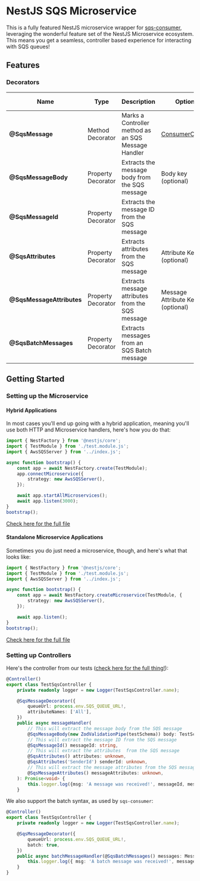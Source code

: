 # NestJS SQS Microservice

This is a fully featured NestJS microservice wrapper for [sqs-consumer](https://www.npmjs.com/package/sqs-consumer),
leveraging the wonderful feature set of the NestJS Microservice ecosystem. This means you get a seamless, controller
based experience for interacting with SQS queues!

## Features

### Decorators

| Name                      | Type               | Description                                         | Options                                                                               | Batch Compatible   |
| ------------------------- | ------------------ | --------------------------------------------------- | ------------------------------------------------------------------------------------- | ------------------ |
| **@SqsMessage**           | Method Decorator   | Marks a Controller method as an SQS Message Handler | [ConsumerOptions](https://bbc.github.io/sqs-consumer/interfaces/ConsumerOptions.html) | :white_check_mark: |
| **@SqsMessageBody**       | Property Decorator | Extracts the message body from the SQS message      | Body key (optional)                                                                   | :x:                |
| **@SqsMessageId**         | Property Decorator | Extracts the message ID from the SQS message        |                                                                                       | :x:                |
| **@SqsAttributes**        | Property Decorator | Extracts attributes from the SQS message            | Attribute Key (optional)                                                              | :x:                |
| **@SqsMessageAttributes** | Property Decorator | Extracts message attributes from the SQS message    | Message Attribute Key (optional)                                                      | :x:                |
| **@SqsBatchMessages**     | Property Decorator | Extracts messages from an SQS Batch message         |                                                                                       | :white_check_mark: |

## Getting Started

### Setting up the Microservice

#### Hybrid Applications

In most cases you'll end up going with a hybrid application, meaning you'll use both HTTP and Microservice handlers, here's how you do that:

```typescript
import { NestFactory } from '@nestjs/core';
import { TestModule } from './test.module.js';
import { AwsSQSServer } from '../index.js';

async function bootstrap() {
    const app = await NestFactory.create(TestModule);
    app.connectMicroservice({
        strategy: new AwsSQSServer(),
    });

    await app.startAllMicroservices();
    await app.listen(3000);
}
bootstrap();
```

[Check here for the full file](./test/test.hybrid-app.ts)

#### Standalone Microservice Applications

Sometimes you do just need a microservice, though, and here's what that looks like:

```typescript
import { NestFactory } from '@nestjs/core';
import { TestModule } from './test.module.js';
import { AwsSQSServer } from '../index.js';

async function bootstrap() {
    const app = await NestFactory.createMicroservice(TestModule, {
        strategy: new AwsSQSServer(),
    });

    await app.listen();
}
bootstrap();
```

[Check here for the full file](./test/test.app.ts)

### Setting up Controllers

Here's the controller from our tests ([check here for the full thing!](./test/test.sqs-controller.ts)):

```typescript
@Controller()
export class TestSqsController {
    private readonly logger = new Logger(TestSqsController.name);

    @SqsMessageDecorator({
        queueUrl: process.env.SQS_QUEUE_URL!,
        attributeNames: ['All'],
    })
    public async messageHandler(
        // This will extract the message body from the SQS message
        @SqsMessageBody(new ZodValidationPipe(testSchema)) body: TestSchema,
        // This will extract the message ID from the SQS message
        @SqsMessageId() messageId: string,
        // This will extract the attributes  from the SQS message
        @SqsAttributes() attributes: unknown,
        @SqsAttributes('SenderId') senderId: unknown,
        // This will extract the message attributes from the SQS message
        @SqsMessageAttributes() messageAttributes: unknown,
    ): Promise<void> {
        this.logger.log({msg: 'A message was received!', messageId, messageAttributes, attributes, body, senderId });
    }
```

We also support the batch syntax, as used by `sqs-consumer`:

```typescript
@Controller()
export class TestSqsController {
    private readonly logger = new Logger(TestSqsController.name);

    @SqsMessageDecorator({
        queueUrl: process.env.SQS_QUEUE_URL!,
        batch: true,
    })
    public async batchMessageHandler(@SqsBatchMessages() messages: Message[]): Promise<void> {
        this.logger.log({ msg: 'A batch message was received!', messages });
    }
}
```

